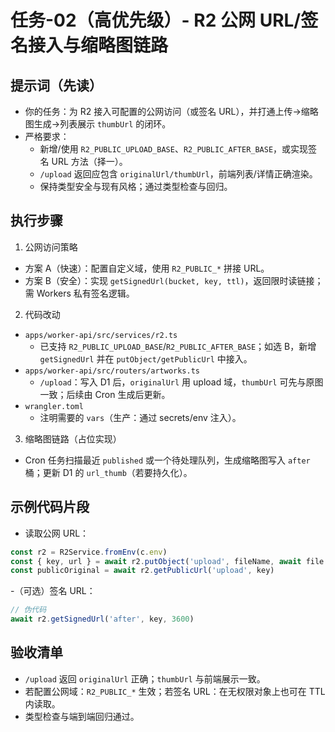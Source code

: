 # 任务-02（高优先级）- R2 公网 URL/签名接入与缩略图链路

## 提示词（先读）
- 你的任务：为 R2 接入可配置的公网访问（或签名 URL），并打通上传→缩略图生成→列表展示 `thumbUrl` 的闭环。
- 严格要求：
  - 新增/使用 `R2_PUBLIC_UPLOAD_BASE`、`R2_PUBLIC_AFTER_BASE`，或实现签名 URL 方法（择一）。
  - `/upload` 返回应包含 `originalUrl/thumbUrl`，前端列表/详情正确渲染。
  - 保持类型安全与现有风格；通过类型检查与回归。

## 执行步骤
1) 公网访问策略
- 方案 A（快速）：配置自定义域，使用 `R2_PUBLIC_*` 拼接 URL。
- 方案 B（安全）：实现 `getSignedUrl(bucket, key, ttl)`，返回限时读链接；需 Workers 私有签名逻辑。

2) 代码改动
- `apps/worker-api/src/services/r2.ts`
  - 已支持 `R2_PUBLIC_UPLOAD_BASE`/`R2_PUBLIC_AFTER_BASE`；如选 B，新增 `getSignedUrl` 并在 `putObject/getPublicUrl` 中接入。
- `apps/worker-api/src/routers/artworks.ts`
  - `/upload`：写入 D1 后，`originalUrl` 用 upload 域，`thumbUrl` 可先与原图一致；后续由 Cron 生成后更新。
- `wrangler.toml`
  - 注明需要的 `vars`（生产：通过 secrets/env 注入）。

3) 缩略图链路（占位实现）
- Cron 任务扫描最近 `published` 或一个待处理队列，生成缩略图写入 `after` 桶；更新 D1 的 `url_thumb`（若要持久化）。

## 示例代码片段
- 读取公网 URL：
```ts
const r2 = R2Service.fromEnv(c.env)
const { key, url } = await r2.putObject('upload', fileName, await file.arrayBuffer(), contentType)
const publicOriginal = await r2.getPublicUrl('upload', key)
```
-（可选）签名 URL：
```ts
// 伪代码
await r2.getSignedUrl('after', key, 3600)
```

## 验收清单
- `/upload` 返回 `originalUrl` 正确；`thumbUrl` 与前端展示一致。
- 若配置公网域：`R2_PUBLIC_*` 生效；若签名 URL：在无权限对象上也可在 TTL 内读取。
- 类型检查与端到端回归通过。
